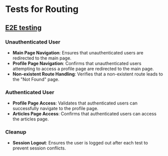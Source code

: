 # Tests for Routing

## [E2E testing](../../../cypress/e2e/common/routing.cy.ts)

### Unauthenticated User
- **Main Page Navigation**: Ensures that unauthenticated users are redirected to the main page.
- **Profile Page Navigation**: Confirms that unauthenticated users attempting to access a profile page are redirected to the main page.
- **Non-existent Route Handling**: Verifies that a non-existent route leads to the "Not Found" page.

### Authenticated User
- **Profile Page Access**: Validates that authenticated users can successfully navigate to the profile page.
- **Articles Page Access**: Confirms that authenticated users can access the articles page.

### Cleanup
- **Session Logout**: Ensures the user is logged out after each test to prevent session conflicts.
